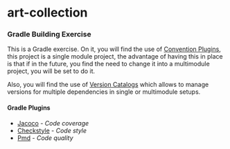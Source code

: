 # art-collection

### Gradle Building Exercise

This is a Gradle exercise. On it, you will find the use of [Convention Plugins](https://docs.gradle.org/current/samples/sample_convention_plugins.html),
this project is a single module project, the advantage of having this in place
is that if in the future, you find the need to change it into a multimodule
project, you will be set to do it.

Also, you will find the use of [Version Catalogs](https://docs.gradle.org/current/userguide/platforms.html)
which allows to manage versions for multiple dependencies in single or multimodule
setups.

#### Gradle Plugins
* [Jacoco](https://docs.gradle.org/current/userguide/jacoco_plugin.html) - <i>Code coverage</i>
* [Checkstyle](https://docs.gradle.org/current/userguide/checkstyle_plugin.html) - <i>Code style</i>
* [Pmd](https://docs.gradle.org/current/userguide/pmd_plugin.html) - <i>Code quality</i>